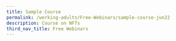 ```yaml
---
title: Sample Course
permalink: /working-adults/Free-Webinars/sample-course-jun22
description: Course on NFTs
third_nav_title: Free Webinars
---
```

